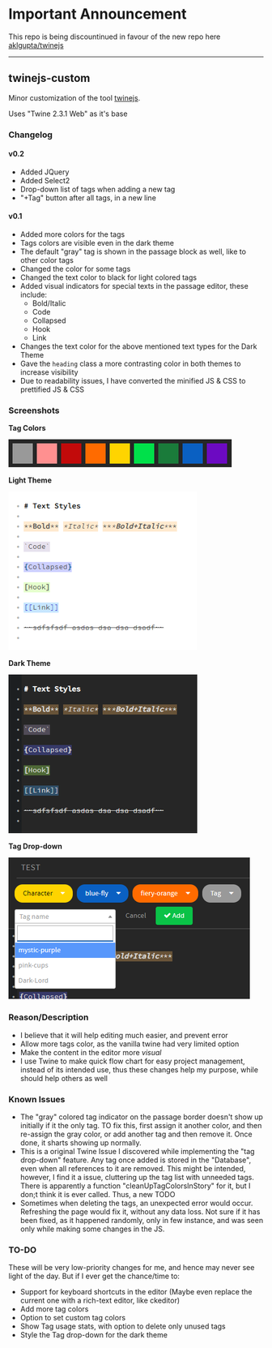 # Important Announcement
This repo is being discountinued in favour of the new repo here [aklgupta/twinejs](https://github.com/aklgupta/twinejs)



---



## twinejs-custom
Minor customization of the tool [twinejs](https://github.com/klembot/twinejs).

Uses "Twine 2.3.1 Web" as it's base

### Changelog
#### v0.2
- Added JQuery
- Added Select2
- Drop-down list of tags when adding a new tag
- "+Tag" button after all tags, in a new line
#### v0.1
- Added more colors for the tags
- Tags colors are visible even in the dark theme
- The default "gray" tag is shown in the passage block as well, like to other color tags
- Changed the color for some tags
- Changed the text color to black for light colored tags 
- Added visual indicators for special texts in the passage editor, these include:
  - Bold/Italic
  - Code
  - Collapsed
  - Hook
  - Link
- Changes the text color for the above mentioned text types for the Dark Theme
- Gave the `heading` class a more contrasting color in both themes to increase visibility
- Due to readability issues, I have converted the minified JS & CSS to prettified JS & CSS

### Screenshots
**Tag Colors**

![Tag Colors](/Previews/Tag-Colors.png)



**Light Theme**

![Light Theme](/Previews/Light-Theme.png)



**Dark Theme**

![Dark Theme](/Previews/Dark-Theme.png)



**Tag Drop-down**

![Tag Drop-down](/Previews/tag-dropdown.png)

### Reason/Description
- I believe that it will help editing much easier, and prevent error
- Allow more tags color, as the vanilla twine had very limited option
- Make the content in the editor more *visual*
- I use Twine to make quick flow chart for easy project management, instead of its intended use, thus these changes help my purpose, while should help others as well

### Known Issues
- The "gray" colored tag indicator on the passage border doesn't show up initially if it the only tag. TO fix this, first assign it another color, and then re-assign the gray color, or add another tag and then remove it. Once done, it sharts showing up normally.
- This is a original Twine Issue I discovered while implementing the "tag drop-down" feature. Any tag once added is stored in the "Database", even when all references to it are removed. This might be intended, however, I find it a issue, cluttering up the tag list with unneeded tags. There is apparently a function "cleanUpTagColorsInStory" for it, but I don;t think it is ever called. Thus, a new TODO
- Sometimes when deleting the tags, an unexpected error would occur. Refreshing the page would fix it, without any data loss. Not sure if it has been fixed, as it happened randomly, only in few instance, and was seen only while making some changes in the JS.

### TO-DO
These will be very low-priority changes for me, and hence may never see light of the day. But if I ever get the chance/time to:
- Support for keyboard shortcuts in the editor (Maybe even replace the current one with a rich-text editor, like ckeditor)
- Add more tag colors
- Option to set custom tag colors
- Show Tag usage stats, with option to delete only unused tags
- Style the Tag drop-down for the dark theme
